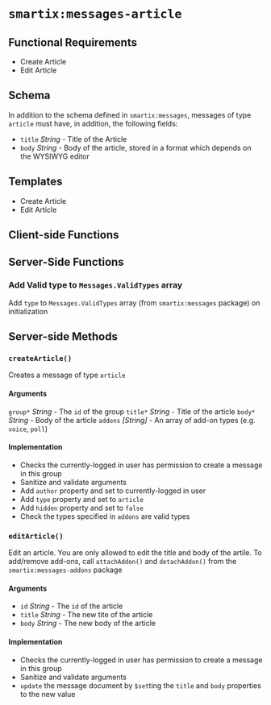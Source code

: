 # `smartix:messages-article`

## Functional Requirements

* Create Article
* Edit Article

## Schema

In addition to the schema defined in `smartix:messages`, messages of type `article` must have, in addition, the following fields:

* `title` *String* - Title of the Article
* `body` *String* - Body of the article, stored in a format which depends on the WYSIWYG editor

## Templates

* Create Article
* Edit Article

## Client-side Functions

## Server-Side Functions

### Add Valid type to `Messages.ValidTypes` array

Add `type` to `Messages.ValidTypes` array (from `smartix:messages` package) on initialization

## Server-side Methods

### `createArticle()`

Creates a message of type `article`

#### Arguments

`group*` *String* - The `id` of the group
`title*` *String* - Title of the article
`body*` *String* - Body of the article
`addons` *[String]* - An array of add-on types (e.g. `voice`, `poll`)

#### Implementation

* Checks the currently-logged in user has permission to create a message in this group
* Sanitize and validate arguments
* Add `author` property and set to currently-logged in user
* Add `type` property and set to `article`
* Add `hidden` property and set to `false`
* Check the types specified in `addons` are valid types

### `editArticle()`

Edit an article. You are only allowed to edit the title and body of the artile. To add/remove add-ons, call `attachAddon()` and `detachAddon()` from the `smartix:messages-addons` package

#### Arguments

* `id` *String* - The `id` of the article
* `title` *String* - The new tite of the article
* `body` *String* - The new body of the article

#### Implementation

* Checks the currently-logged in user has permission to create a message in this group
* Sanitize and validate arguments
* `update` the message document by `$set`ting the `title` and `body` properties to the new value